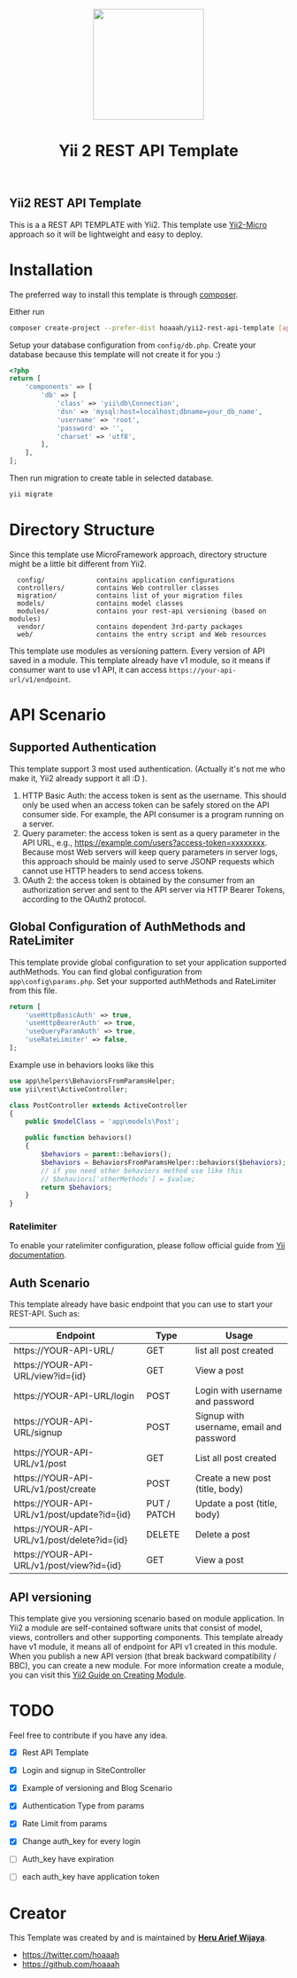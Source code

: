<p align="center">
    <a href="https://github.com/yiisoft" target="_blank">
        <img src="https://belajararief.com/images/yii2.png" height="200px">
    </a>
    <h1 align="center">Yii 2 REST API Template</h1>
    <br>
</p>

Yii2 REST API Template
-------------------
This is a a REST API TEMPLATE with Yii2. This template use [Yii2-Micro](https://github.com/hoaaah/yii2-micro) approach so it will be lightweight and easy to deploy.


# Installation

The preferred way to install this template is through [composer](http://getcomposer.org/download/).

Either run

```bash
composer create-project --prefer-dist hoaaah/yii2-rest-api-template [app_name]
```

Setup your database configuration from `config/db.php`. Create your database because this template will not create it for you :)

```php
<?php
return [
    'components' => [
        'db' => [
            'class' => 'yii\db\Connection',
            'dsn' => 'mysql:host=localhost;dbname=your_db_name',
            'username' => 'root',
            'password' => '',
            'charset' => 'utf8',
        ],
    ],
];

```

Then run migration to create table in selected database.

```bash
yii migrate
```

# Directory Structure
Since this template use MicroFramework approach, directory structure might be a little bit different from Yii2.

      config/             contains application configurations
      controllers/        contains Web controller classes
      migration/          contains list of your migration files
      models/             contains model classes
      modules/            contains your rest-api versioning (based on modules)
      vendor/             contains dependent 3rd-party packages
      web/                contains the entry script and Web resources

This template use modules as versioning pattern. Every version of API saved in a module. This template already have v1 module, so it means if consumer want to use v1 API, it can access `https://your-api-url/v1/endpoint`.


# API Scenario
## Supported Authentication
This template support 3 most used authentication. (Actually it's not me who make it, Yii2 already support it all :D ).

1. HTTP Basic Auth:  the access token is sent as the username. This should only be used when an access token can be safely stored on the API consumer side. For example, the API consumer is a program running on a server.
2. Query parameter: the access token is sent as a query parameter in the API URL, e.g., https://example.com/users?access-token=xxxxxxxx. Because most Web servers will keep query parameters in server logs, this approach should be mainly used to serve JSONP requests which cannot use HTTP headers to send access tokens.
3. OAuth 2: the access token is obtained by the consumer from an authorization server and sent to the API server via HTTP Bearer Tokens, according to the OAuth2 protocol.

## Global Configuration of AuthMethods and RateLimiter
This template provide global configuration to set your application supported authMethods. You can find global configuration from `app\config\params.php`. Set your supported authMethods and RateLimiter from this file.

```php
return [
    'useHttpBasicAuth' => true,
    'useHttpBearerAuth' => true,
    'useQueryParamAuth' => true,
    'useRateLimiter' => false,
];
```

Example use in behaviors looks like this

```php
use app\helpers\BehaviorsFromParamsHelper;
use yii\rest\ActiveController;

class PostController extends ActiveController
{
    public $modelClass = 'app\models\Post';

    public function behaviors()
    {
        $behaviors = parent::behaviors();
        $behaviors = BehaviorsFromParamsHelper::behaviors($behaviors);
        // if you need other behaviors method use like this
        // $behaviors['otherMethods'] = $value;
        return $behaviors;
    }
}
```

### Ratelimiter
To enable your ratelimiter configuration, please follow official guide from [Yii documentation](https://www.yiiframework.com/doc/guide/2.0/en/rest-rate-limiting).

## Auth Scenario
This template already have basic endpoint that you can use to start your REST-API. Such as:

Endpoint | Type |Usage
---------|------|-----
https://YOUR-API-URL/ | GET| list all post created
https://YOUR-API-URL/view?id={id} | GET| View a post
https://YOUR-API-URL/login | POST | Login with username and password
https://YOUR-API-URL/signup | POST | Signup with username, email and password
https://YOUR-API-URL/v1/post | GET | List all post created
https://YOUR-API-URL/v1/post/create | POST | Create a new post (title, body)
https://YOUR-API-URL/v1/post/update?id={id} | PUT / PATCH | Update a post (title, body)
https://YOUR-API-URL/v1/post/delete?id={id} | DELETE | Delete a post
https://YOUR-API-URL/v1/post/view?id={id} | GET | View a post 


## API versioning
This template give you versioning scenario based on module application. In Yii2 a module are self-contained software units that consist of model, views, controllers and other supporting components. This template already have v1 module, it means all of endpoint for API v1 created in this module. When you publish a new API version (that break backward compatibility / BBC), you can create a new module. For more information create a module, you can visit this [Yii2 Guide on Creating Module](https://www.yiiframework.com/doc/guide/2.0/en/structure-modules).


# TODO
Feel free to contribute if you have any idea.
- [x] Rest API Template
- [x] Login and signup in SiteController
- [x] Example of versioning and Blog Scenario
- [x] Authentication Type from params
- [x] Rate Limit from params
- [x] Change auth_key for every login
- [ ] Auth_key have expiration
- [ ] each auth_key have application token


# Creator

This Template was created by and is maintained by **[Heru Arief Wijaya](http://belajararief.com/)**.

* https://twitter.com/hoaaah
* https://github.com/hoaaah
